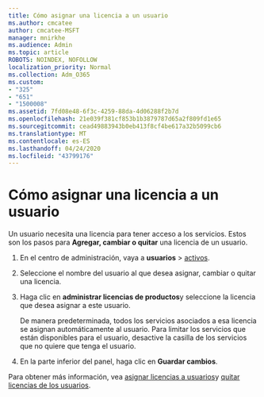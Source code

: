 ```yaml
---
title: Cómo asignar una licencia a un usuario
ms.author: cmcatee
author: cmcatee-MSFT
manager: mnirkhe
ms.audience: Admin
ms.topic: article
ROBOTS: NOINDEX, NOFOLLOW
localization_priority: Normal
ms.collection: Adm_O365
ms.custom:
- "325"
- "651"
- "1500008"
ms.assetid: 7fd08e48-6f3c-4259-88da-4d06288f2b7d
ms.openlocfilehash: 21e039f381cf853b1b3879787d65a2f809fd1e65
ms.sourcegitcommit: cead49883943b0eb413f8cf4be617a32b5099cb6
ms.translationtype: MT
ms.contentlocale: es-ES
ms.lasthandoff: 04/24/2020
ms.locfileid: "43799176"
---
```

# <a name="how-to-assign-a-license-to-a-user"></a>Cómo asignar una licencia a un usuario

Un usuario necesita una licencia para tener acceso a los servicios. Estos son los pasos para **Agregar, cambiar o quitar** una licencia de un usuario.
  
1. En el centro de administración, vaya a **usuarios** \> [activos](https://go.microsoft.com/fwlink/p/?linkid=834822).

2. Seleccione el nombre del usuario al que desea asignar, cambiar o quitar una licencia.

3. Haga clic en **administrar licencias de productos**y seleccione la licencia que desea asignar a este usuario.

    De manera predeterminada, todos los servicios asociados a esa licencia se asignan automáticamente al usuario. Para limitar los servicios que están disponibles para el usuario, desactive la casilla de los servicios que no quiere que tenga el usuario.

4. En la parte inferior del panel, haga clic en **Guardar cambios**.

Para obtener más información, vea [asignar licencias a usuarios](https://docs.microsoft.com/office365/admin/subscriptions-and-billing/assign-licenses-to-users)y [quitar licencias de los usuarios](https://docs.microsoft.com/office365/admin/subscriptions-and-billing/remove-licenses-from-users).